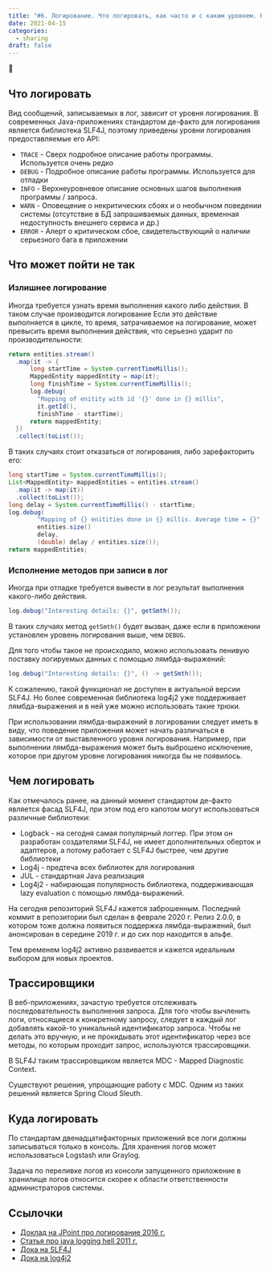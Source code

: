 ```yaml
---
title: "#6. Логирование. Что логировать, как часто и с каким уровнем. Как сделать логи полезными"
date: 2021-04-15
categories: 
  - sharing
draft: false
---
```


:bee:
<!--more-->

## Что логировать

Вид сообщений, записываемых в лог, зависит от уровня логирования.
В современных Java-приложениях стандартом де-факто для логирования является библиотека SLF4J, поэтому приведены уровни логирования предоставляемые его API:

- `TRACE` - Сверх подробное описание работы программы. Используется очень редко
- `DEBUG` - Подробное описание работы программы. Используется для отладки
- `INFO` - Верхнеуровневое описание основных шагов выполнения программы / запроса.
- `WARN` - Оповещение о некритических сбоях и о необычном поведении системы (отсутствие в БД запрашиваемых данных, временная недоступность внешнего сервиса и др.)
- `ERROR` - Алерт о критическом сбое, свидетельствующий о наличии серьезного бага в приложении


## Что может пойти не так

### Излишнее логирование

Иногда требуется узнать время выполнения какого либо действия. 
В таком случае производится логирование 
Если это действие выполняется в цикле, то время, затрачиваемое на логирование, может превысить время выполнения действия, что серьезно ударит по производительности:
```java
return entities.stream()
  .map(it -> {
      long startTime = System.currentTimeMillis();
      MappedEntity mappedEntity = map(it);
      long finishTime = System.currentTimeMillis();
      log.debug(
        "Mapping of enitity with id '{}' done in {} millis", 
        it.getId(), 
        finishTime - startTime);
      return mappedEntity;
  })
  .collect(toList());
```

В таких случаях стоит отказаться от логирования, либо зарефакторить его:
```java
long startTime = System.currentTimeMillis();
List<MappedEntity> mappedEntities = entities.stream()
  .map(it -> map(it))
  .collect(toList());
long delay = System.currentTimeMillis() - startTime;
log.debug(
        "Mapping of {} enitities done in {} millis. Average time = {}", 
        entities.size()
        delay,
        (double) delay / entities.size());
return mappedEntities;
```

### Исполнение методов при записи в лог

Иногда при отладке требуется вывести в лог результат выполнения какого-либо действия.
```java
log.debug("Interesting details: {}", getSmth());
```
В таких случаях метод `getSmth()` будет вызван, даже если в приложении установлен уровень логирования выше, чем `DEBUG`.

Для того чтобы такое не происходило, можно использовать ленивую поставку логируемых данных с помощью лямбда-выражений:
```java
log.debug("Interesting details: {}", () -> getSmth());
```

К сожалению, такой функционал не доступен в актуальной версии SLF4J.
Но более современная библиотека log4j2 уже поддерживает лямбда-выражения и в ней уже можно использовать такие трюки.

При использовании лямбда-выражений в логировании следует иметь в виду, что поведение приложения может начать различаться в зависимости от выставленного уровня логирования. 
Например, при выполнении лямбда-выражения может быть выброшено исключение, которое при другом уровне логирования никогда бы не появилось.


## Чем логировать

Как отмечалось ранее, на данный момент стандартом де-факто является фасад SLF4J, при этом под его капотом могут использоваться различные библиотеки:
- Logback - на сегодня самая популярный логгер. При этом он разработан создателями SLF4J, не имеет дополнительных оберток и адаптеров, а потому работает с SLF4J быстрее, чем другие библиотеки
- Log4j - предтеча всех библиотек для логирования
- JUL - стандартная Java реализация
- Log4j2 - набирающая популярность библиотека, поддерживающая lazy evaluation с помощью лямбда-выражений.

На сегодня репозиторий SLF4J кажется заброшенным.
Последний коммит в репозитории был сделан в феврале 2020 г.
Релиз 2.0.0, в котором тоже должна появиться поддержка лямбда-выражений, был анонсирован в середине 2019 г. и до сих пор находится в альфе.

Тем временем log4j2 активно развивается и кажется идеальным выбором для новых проектов.


## Трассировщики

В веб-приложениях, зачастую требуется отслеживать последовательность выполнения запроса. 
Для того чтобы вычленить логи, относящиеся к конкретному запросу, следует в каждый лог добавлять какой-то уникальный идентификатор запроса.
Чтобы не делать это вручную, и не прокидывать этот идентификатор через все методы, по которым проходит запрос, используются трассировщики.

В SLF4J таким трассировщиком является MDC - Mapped Diagnostic Context.

Существуют решения, упрощающие работу с MDC. Одним из таких решений является Spring Cloud Sleuth.


## Куда логировать

По стандартам двенадцатифакторных приложений все логи должны записываться только в консоль. 
Для хранения логов может использоваться Logstash или Graylog.

Задача по переливке логов из консоли запущенного приложение в хранилище логов относится скорее к области ответственности администраторов системы.


## Ссылочки
- [Доклад на JPoint про логирование 2016 г.](https://www.youtube.com/watch?v=j-i3NQiKbcc&ab_channel=JUG.ru) 
- [Статья про java logging hell 2011 г.](https://habr.com/ru/post/113145/)
- [Дока на SLF4J](http://www.slf4j.org/manual.html)
- [Дока на log4j2](https://logging.apache.org/log4j/2.x/index.html) 
